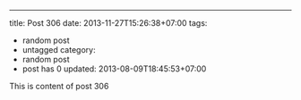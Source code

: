 ---
title: Post 306
date: 2013-11-27T15:26:38+07:00
tags:
  - random post
  - untagged
category:
  - random post
  - post has 0
updated: 2013-08-09T18:45:53+07:00

This is content of post 306